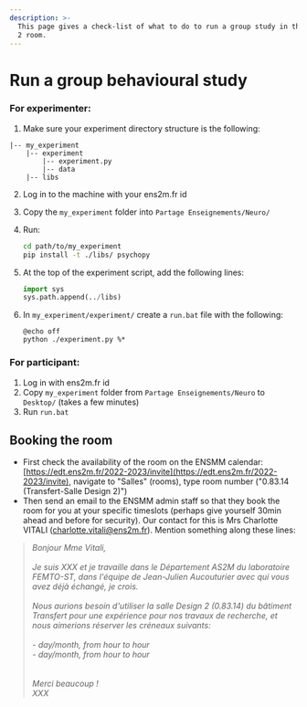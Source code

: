 ```yaml
---
description: >-
  This page gives a check-list of what to do to run a group study in the Design
  2 room.
---
```


# Run a group behavioural study

### For experimenter:

1. Make sure your experiment directory structure is the following:

```
|-- my_experiment
    |-- experiment
	    |-- experiment.py
	    |-- data
    |-- libs
```

2. Log in to the machine with your ens2m.fr id
3. Copy the `my_experiment` folder into `Partage Enseignements/Neuro/`
4.  Run:

    ```sh
    cd path/to/my_experiment
    pip install -t ./libs/ psychopy
    ```
5.  At the top of the experiment script, add the following lines:

    ```python
    import sys
    sys.path.append(../libs) 
    ```
6.  In `my_experiment/experiment/` create a `run.bat` file with the following:

    ```
    @echo off
    python ./experiment.py %*
    ```

### For participant:

1. Log in with ens2m.fr id
2. Copy `my_experiment` folder from `Partage Enseignements/Neuro` to `Desktop/` (takes a few minutes)
3. Run `run.bat`





## Booking the room

* First check the availability of the room on the ENSMM calendar: [https://edt.ens2m.fr/2022-2023/invite](https://edt.ens2m.fr/2022-2023/invite), navigate to "Salles" (rooms), type room number ("0.83.14 (Transfert-Salle Design 2)")
* Then send an email to the ENSMM admin staff so that they book the room for you at your specific timeslots (perhaps give yourself 30min ahead and before for security). Our contact for this is Mrs Charlotte VITALI (charlotte.vitali@ens2m.fr). Mention something along these lines:&#x20;

> _Bonjour Mme Vitali,_ \
> \
> _Je suis XXX et je travaille dans le Département AS2M du laboratoire FEMTO-ST, dans l'équipe de Jean-Julien Aucouturier avec qui vous avez déjà échangé, je crois._ \
> \
> _Nous aurions besoin d'utiliser la salle Design 2 (0.83.14) du bâtiment Transfert pour une expérience pour nos travaux de recherche, et nous aimerions réserver les créneaux suivants:_ \
> \
> _- day/month, from hour to hour_\
> _- day/month, from hour to hour_\
> \
> \
> _Merci beaucoup !_\
> _XXX_
